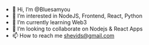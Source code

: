 - 👋 Hi, I’m @Bluesamyou
- 👀 I’m interested in NodeJS, Frontend, React, Python
- 🌱 I’m currently learning Web3
- 💞️ I’m looking to collaborate on Nodejs & React Apps
- 📫 How to reach me shevids@gmail.com

<!---
Bluesamyou/Bluesamyou is a ✨ special ✨ repository because its `README.md` (this file) appears on your GitHub profile.
You can click the Preview link to take a look at your changes.
--->
